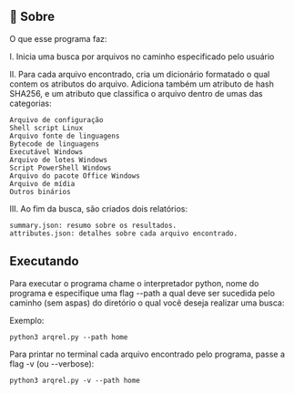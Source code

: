 ## 🐉 Sobre

O que esse programa faz:

I. Inicia uma busca por arquivos no caminho especificado pelo usuário

II. Para cada arquivo encontrado, cria um dicionário formatado o qual contem os atributos do arquivo. Adiciona também um atributo de hash SHA256, e um atributo que classifica o arquivo dentro de umas das categorias:

    Arquivo de configuração
    Shell script Linux
    Arquivo fonte de linguagens
    Bytecode de linguagens
    Executável Windows
    Arquivo de lotes Windows
    Script PowerShell Windows
    Arquivo do pacote Office Windows
    Arquivo de mídia
    Outros binários

III. Ao fim da busca, são criados dois relatórios:

    summary.json: resumo sobre os resultados.
    attributes.json: detalhes sobre cada arquivo encontrado.

## Executando

Para executar o programa chame o interpretador python, nome do programa e especifique uma flag --path a qual deve ser sucedida pelo caminho (sem aspas) do diretório o qual você deseja realizar uma busca:

Exemplo:

    python3 arqrel.py --path home

Para printar no terminal cada arquivo encontrado pelo programa, passe a flag -v (ou --verbose):

    python3 arqrel.py -v --path home 
